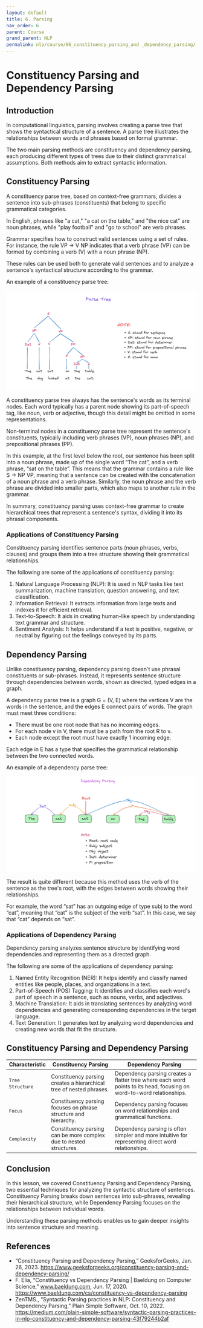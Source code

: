 ```yaml
---
layout: default
title: 6. Parsing
nav_order: 6
parent: Course
grand_parent: NLP
permalink: nlp/course/06_constituency_parsing_and _dependency_parsing/
---
```


# Constituency Parsing and Dependency Parsing

## Introduction

In computational linguistics, parsing involves creating a parse tree that shows the syntactical structure of a sentence. A parse tree illustrates the relationships between words and phrases based on formal grammar.

The two main parsing methods are constituency and dependency parsing, each producing different types of trees due to their distinct grammatical assumptions. Both methods aim to extract syntactic information.

## Constituency Parsing

A constituency parse tree, based on context-free grammars, divides a sentence into sub-phrases (constituents) that belong to specific grammatical categories.

In English, phrases like "a cat," "a cat on the table," and "the nice cat" are noun phrases, while "play football" and "go to school" are verb phrases.

Grammar specifies how to construct valid sentences using a set of rules. For instance, the rule VP → V NP indicates that a verb phrase (VP) can be formed by combining a verb (V) with a noun phrase (NP).

These rules can be used both to generate valid sentences and to analyze a sentence's syntactical structure according to the grammar.

An example of a constituency parse tree:

![](images/parseTree.png)

A constituency parse tree always has the sentence's words as its terminal nodes. Each word typically has a parent node showing its part-of-speech tag, like noun, verb or adjective, though this detail might be omitted in some representations.

Non-terminal nodes in a constituency parse tree represent the sentence's constituents, typically including verb phrases (VP), noun phrases (NP), and prepositional phrases (PP).

In this example, at the first level below the root, our sentence has been split into a noun phrase, made up of the single word “The cat”, and a verb phrase, “sat on the table”. This means that the grammar contains a rule like S → NP VP, meaning that a sentence can be created with the concatenation of a noun phrase and a verb phrase. Similarly, the noun phrase and the verb phrase are divided into smaller parts, which also maps to another rule in the grammar.

In summary, constituency parsing uses context-free grammar to create hierarchical trees that represent a sentence's syntax, dividing it into its phrasal components.

### Applications of Constituency Parsing
Constituency parsing identifies sentence parts (noun phrases, verbs, clauses) and groups them into a tree structure showing their grammatical relationships.

The following are some of the applications of constituency parsing:

1. Natural Language Processing (NLP): It is used in NLP tasks like text summarization, machine translation, question answering, and text classification.
2. Information Retrieval: It extracts information from large texts and indexes it for efficient retrieval.
3. Text-to-Speech: It aids in creating human-like speech by understanding text grammar and structure.
4. Sentiment Analysis: It helps understand if a text is positive, negative, or neutral by figuring out the feelings conveyed by its parts.

## Dependency Parsing

Unlike constituency parsing, dependency parsing doesn't use phrasal constituents or sub-phrases. Instead, it represents sentence structure through dependencies between words, shown as directed, typed edges in a graph.

A dependency parse tree is a graph G = (V, E) where the vertices V are the words in the sentence, and the edges E connect pairs of words. The graph must meet three conditions:

+ There must be one root node that has no incoming edges.
+ For each node v in V, there must be a path from the root R to v.
+ Each node except the root must have exactly 1 incoming edge.

Each edge in E has a type that specifies the grammatical relationship between the two connected words.

An example of a dependency parse tree:

![](images/dependencyParsing.png)

The result is quite different because this method uses the verb of the sentence as the tree's root, with the edges between words showing their relationships.

For example, the word “sat” has an outgoing edge of type subj to the word “cat”, meaning that “cat” is the subject of the verb “sat”. In this case, we say that “cat” depends on “sat”.

### Applications of Dependency Parsing
Dependency parsing analyzes sentence structure by identifying word dependencies and representing them as a directed graph.

The following are some of the applications of dependency parsing:
1. Named Entity Recognition (NER): It helps identify and classify named entities like people, places, and organizations in a text.
2. Part-of-Speech (POS) Tagging: It identifies and classifies each word's part of speech in a sentence, such as nouns, verbs, and adjectives.
3. Machine Translation: It aids in translating sentences by analyzing word dependencies and generating corresponding dependencies in the target language.
4. Text Generation: It generates text by analyzing word dependencies and creating new words that fit the structure.

## Constituency Parsing and Dependency Parsing

| Characteristic | Constituency Parsing | Dependency Parsing |
| --- | --- | --- |
| `Tree Structure` | Constituency parsing creates a hierarchical tree of nested phrases. | Dependency parsing creates a flatter tree where each word points to its head, focusing on word-to-word relationships. |
| `Focus` | Constituency parsing focuses on phrase structure and hierarchy. | Dependency parsing focuses on word relationships and grammatical functions. |
| `Complexity` | Constituency parsing can be more complex due to nested structures. | Dependency parsing is often simpler and more intuitive for representing direct word relationships. |

## Conclusion

In this lesson, we covered Constituency Parsing and Dependency Parsing, two essential techniques for analyzing the syntactic structure of sentences. Constituency Parsing breaks down sentences into sub-phrases, revealing their hierarchical structure, while Dependency Parsing focuses on the relationships between individual words.

Understanding these parsing methods enables us to gain deeper insights into sentence structure and meaning. 

## References

+ “Constituency Parsing and Dependency Parsing,” GeeksforGeeks, Jan. 26, 2023. https://www.geeksforgeeks.org/constituency-parsing-and-dependency-parsing/
+ F. Elia, “Constituency vs Dependency Parsing | Baeldung on Computer Science,” www.baeldung.com, Jun. 17, 2020. https://www.baeldung.com/cs/constituency-vs-dependency-parsing
+ ZenTM️S., “Syntactic Parsing practices in NLP: Constituency and Dependency Parsing,” Plain Simple Software, Oct. 10, 2022. https://medium.com/plain-simple-software/syntactic-parsing-practices-in-nlp-constituency-and-dependency-parsing-43f79244b2af
